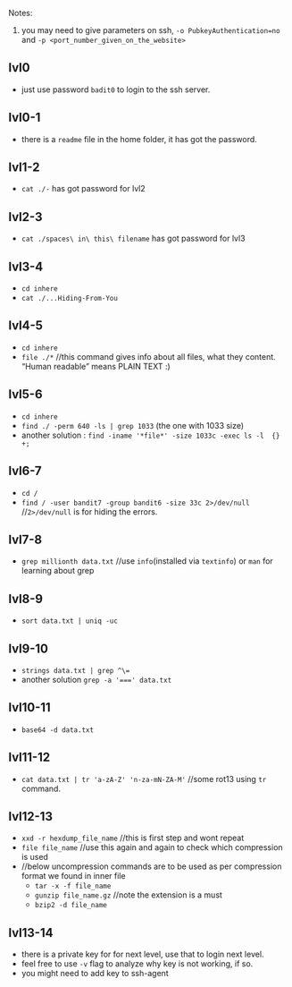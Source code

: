 Notes: 
1. you may need to give parameters on ssh, `-o PubkeyAuthentication=no` and `-p <port_number_given_on_the_website>`

## lvl0
 - just use password `badit0` to login to the ssh server.
## lvl0-1
 - there is a `readme` file in the home folder, it has got the password.
## lvl1-2
 - `cat ./-` has got password for lvl2
## lvl2-3
 - `cat ./spaces\ in\ this\ filename` has got password for lvl3
## lvl3-4
 - `cd inhere`
 - `cat ./...Hiding-From-You`
## lvl4-5
 - `cd inhere`
 - `file ./*`   //this command gives info about all files, what they content. “Human readable” means PLAIN TEXT :)
## lvl5-6
 - `cd inhere`
 - `find ./ -perm 640 -ls | grep 1033` (the one with 1033 size)
 - another solution : `find -iname '*file*' -size 1033c -exec ls -l  {} +;`
## lvl6-7 
 - `cd /`
 - `find / -user bandit7 -group bandit6 -size 33c 2>/dev/null` //`2>/dev/null` is for hiding the errors.
## lvl7-8
 - `grep millionth data.txt` //use `info`(installed via `textinfo`) or `man` for learning about grep
## lvl8-9
 - `sort data.txt | uniq -uc`
## lvl9-10
 - `strings data.txt | grep ^\=`
 - another solution `grep -a '===' data.txt`
## lvl10-11
 - `base64 -d data.txt`
## lvl11-12
 - `cat data.txt | tr 'a-zA-Z' 'n-za-mN-ZA-M'` //some rot13 using `tr` command.
## lvl12-13
 - `xxd -r hexdump_file_name` //this is first step and wont repeat
 - `file file_name` //use this again and again to check which compression is used
 - //below uncompression commands are to be used as per compression format we found in inner file
	- `tar -x -f file_name`
	- `gunzip file_name.gz` //note the extension is a must
	- `bzip2 -d file_name`
## lvl13-14
 - there is a private key for for next level, use that to login next level.
 - feel free to use `-v` flag to analyze why key is not working, if so.
 - you might need to add key to ssh-agent
